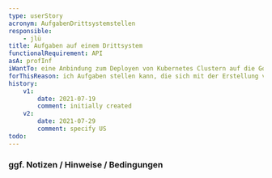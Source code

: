 ```yaml
---
type: userStory
acronym: AufgabenDrittsystemstellen
responsible:
    - jlü
title: Aufgaben auf einem Drittsystem
functionalRequirement: API
asA: profInf
iWantTo: eine Anbindung zum Deployen von Kubernetes Clustern auf die Google Cloud haben 
forThisReason: ich Aufgaben stellen kann, die sich mit der Erstellung von Kubernetes Clustern beschäftigt und so direkt die Möglichkeit habe zu sehen, ob das Cluster korrekt läuft
history:
    v1:
        date: 2021-07-19
        comment: initially created
    v2:
        date: 2021-07-29
        comment: specify US
todo:
---
```


### ggf. Notizen / Hinweise / Bedingungen

